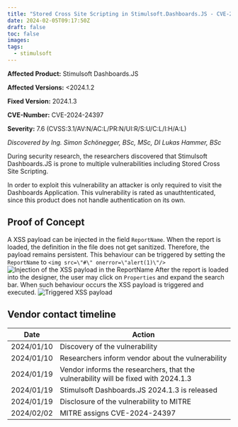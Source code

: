 ```yaml
---
title: "Stored Cross Site Scripting in Stimulsoft.Dashboards.JS - CVE-2024-24397"
date: 2024-02-05T09:17:50Z
draft: false
toc: false
images:
tags:
  - stimulsoft
---
```

<!-- These are required fields for the disclosure process -->
**Affected Product:** Stimulsoft Dashboards.JS

**Affected Versions:** <2024.1.2 

**Fixed Version:** 2024.1.3

**CVE-Number:** CVE-2024-24397

**Severity:** 7.6 (CVSS:3.1/AV:N/AC:L/PR:N/UI:R/S:U/C:L/I:H/A:L)
<!-- Add your names. -->
*Discovered by Ing. Simon Schönegger, BSc, MSc, DI Lukas Hammer, BSc*

<!-- Brief introduction. -->
During security research, the researchers discovered that Stimulsoft Dashboards.JS is prone to multiple vulnerabilities including Stored Cross Site Scripting.

In order to exploit this vulnerability an attacker is only required to visit the Dashboards Application. This vulnerability is rated as unauthtenticated, since this product does not handle authentication on its own.
## Proof of Concept
<!-- In Depth discussion of the vulnerability. Whats it's impact, show enough proof but not too much. DO NOT INCLUDE EXPLOIT PAYLOADS! -->
A XSS payload can be injected in the field `ReportName`. When the report is loaded, the definition in the file does not get sanitized. Therefore, the payload remains persistent. This behaviour can be triggered by setting the `ReportName` to `<img src=\"#\" onerror=\"alert(1)\"/>`
![Injection of the XSS payload in the ReportName](../images/payload.png)
After the report is loaded into the designer, the user may click on `Properties` and expand the search bar. When such behaviour occurs the XSS payload is triggered and executed.
![Triggered XSS payload](../images/triggered.png)


## Vendor contact timeline 
<!-- Fill in your contact timeline!-->
| Date       | Action                                                                                                                                                                             |
|------------|------------------------------------------------------------------------------------------------------------------------------------------------------------------------------------|
| 2024/01/10    | Discovery of the vulnerability |
| 2024/01/10    | Researchers inform vendor about the vulnerability |
| 2024/01/19    | Vendor informs the researchers, that the vulnerability will be fixed with 2024.1.3 |
| 2024/01/19    | Stimulsoft Dashboards.JS 2024.1.3 is released |
| 2024/01/19    | Disclosure of the vulnerability to MITRE  |
| 2024/02/02    | MITRE assigns CVE-2024-24397 |
